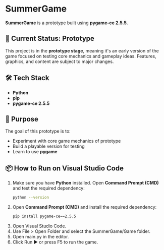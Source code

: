 # SummerGame

**SummerGame** is a prototype built using **pygame-ce 2.5.5**.

## 🚧 Current Status: Prototype

This project is in the **prototype stage**, meaning it's an early version of the game focused on testing core mechanics and gameplay ideas. Features, graphics, and content are subject to major changes.

## 🛠️ Tech Stack

- **Python**
- **pip**
- **pygame-ce 2.5.5**

## 🎯 Purpose

The goal of this prototype is to:
- Experiment with core game mechanics of prototype
- Build a playable version for testing
- Learn to use **pygame**

## 📦 How to Run on Visual Studio Code

1. Make sure you have **Python** installed.
   Open **Command Prompt (CMD)** and test the required dependency:
   ```bash
   python --version
   
2. Open **Command Prompt (CMD)** and install the required dependency:
   ```bash
   pip install pygame-ce==2.5.5

3. Open Visual Studio Code.
4. Use File > Open Folder and select the SummerGame/Game folder.
5. Open main.py in the editor.
6. Click Run ▶ or press F5 to run the game.